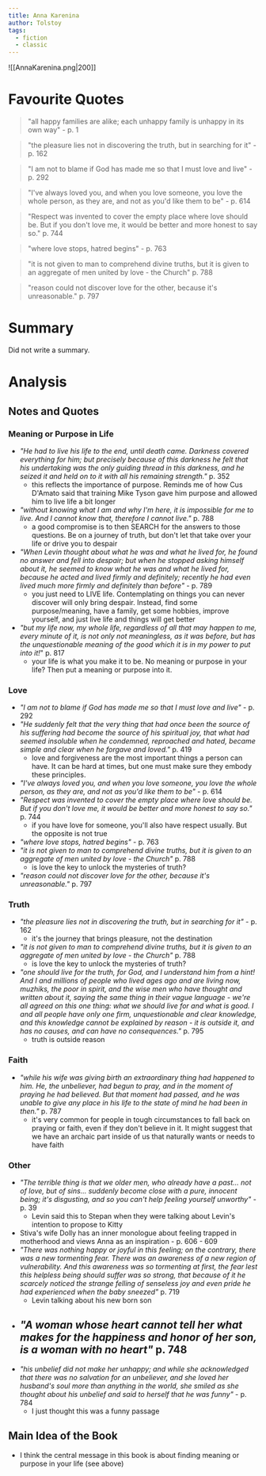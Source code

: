 ```yaml
---
title: Anna Karenina
author: Tolstoy
tags:
  - fiction
  - classic
---
```

![[AnnaKarenina.png|200]]
# Favourite Quotes
> "all happy families are alike; each unhappy family is unhappy in its own way" - p. 1

> "the pleasure lies not in discovering the truth, but in searching for it" - p. 162

> "I am not to blame if God has made me so that I must love and live" - p. 292

> "I've always loved you, and when you love someone, you love the whole person, as they are, and not as you'd like them to be" - p. 614

> "Respect was invented to cover the empty place where love should be. But if you don't love me, it would be better and more honest to say so." p. 744

> "where love stops, hatred begins" - p. 763

> "it is not given to man to comprehend divine truths, but it is given to an aggregate of men united by love - the Church" p. 788

> "reason could not discover love for the other, because it's unreasonable." p. 797

# Summary
Did not write a summary.

# Analysis
## Notes and Quotes
### Meaning or Purpose in Life
- *"He had to live his life to the end, until death came. Darkness covered everything for him; but precisely because of this darkness he felt that his undertaking was the only guiding thread in this darkness, and he seized it and held on to it with all his remaining strength."* p. 352
	- this reflects the importance of purpose. Reminds me of how Cus D'Amato said that training Mike Tyson gave him purpose and allowed him to live life a bit longer
- *"without knowing what I am and why I'm here, it is impossible for me to live. And I cannot know that, therefore I cannot live."* p. 788
	- a good compromise is to then SEARCH for the answers to those questions. Be on a journey of truth, but don't let that take over your life or drive you to despair
- *"When Levin thought about what he was and what he lived for, he found no answer and fell into despair; but when he stopped asking himself about it, he seemed to know what he was and what he lived for, because he acted and lived firmly and definitely; recently he had even lived much more firmly and definitely than before"* - p. 789
	- you just need to LIVE life. Contemplating on things you can never discover will only bring despair. Instead, find some purpose/meaning, have a family, get some hobbies, improve yourself, and just live life and things will get better
- *"but my life now, my whole life, regardless of all that may happen to me, every minute of it, is not only not meaningless, as it was before, but has the unquestionable meaning of the good which it is in my power to put into it!*" p. 817
	- your life is what you make it to be. No meaning or purpose in your life? Then put a meaning or purpose into it.

### Love
- *"I am not to blame if God has made me so that I must love and live"* - p. 292
- *"He suddenly felt that the very thing that had once been the source of his suffering had become the source of his spiritual joy, that what had seemed insoluble when he condemned, reproached and hated, became simple and clear when he forgave and loved."* p. 419
	- love and forgiveness are the most important things a person can have. It can be hard at times, but one must make sure they embody these principles.
- *"I've always loved you, and when you love someone, you love the whole person, as they are, and not as you'd like them to be"* - p. 614
- *"Respect was invented to cover the empty place where love should be. But if you don't love me, it would be better and more honest to say so."* p. 744
	- if you have love for someone, you'll also have respect usually. But the opposite is not true
- *"where love stops, hatred begins"* - p. 763
- *"it is not given to man to comprehend divine truths, but it is given to an aggregate of men united by love - the Church"* p. 788
	- is love the key to unlock the mysteries of truth?
- *"reason could not discover love for the other, because it's unreasonable."* p. 797

### Truth
- *"the pleasure lies not in discovering the truth, but in searching for it"* - p. 162
	- it's the journey that brings pleasure, not the destination
- *"it is not given to man to comprehend divine truths, but it is given to an aggregate of men united by love - the Church"* p. 788
	- is love the key to unlock the mysteries of truth?
- *"one should live for the truth, for God, and I understand him from a hint! And I and millions of people who lived ages ago and are living now, muzhiks, the poor in spirit, and the wise men who have thought and written about it, saying the same thing in their vague language - we're all agreed on this one thing: what we should live for and what is good. I and all people have only one firm, unquestionable and clear knowledge, and this knowledge cannot be explained by reason - it is outside it, and has no causes, and can have no consequences."* p. 795
	- truth is outside reason

### Faith
- *"while his wife was giving birth an extraordinary thing had happened to him. He, the unbeliever, had begun to pray, and in the moment of praying he had believed. But that moment had passed, and he was unable to give any place in his life to the state of mind he had been in then."* p. 787
	- it's very common for people in tough circumstances to fall back on praying or faith, even if they don't believe in it. It might suggest that we have an archaic part inside of us that naturally wants or needs to have faith

### Other
- *"The terrible thing is that we older men, who already have a past... not of love, but of sins... suddenly become close with a pure, innocent being; it's disgusting, and so you can't help feeling yourself unworthy"* - p. 39
	- Levin said this to Stepan when they were talking about Levin's intention to propose to Kitty
- Stiva's wife Dolly has an inner monologue about feeling trapped in motherhood and views Anna as an inspiration - p. 606 - 609
- *"There was nothing happy or joyful in this feeling; on the contrary, there was a new tormenting fear. There was an awareness of a new region of vulnerability. And this awareness was so tormenting at first, the fear lest this helpless being should suffer was so strong, that because of it he scarcely noticed the strange felling of senseless joy and even pride he had experienced when the baby sneezed"* p. 719
	- Levin talking about his new born son
- *"A woman whose heart cannot tell her what makes for the happiness and honor of her son, is a woman with no heart"* p. 748
	- 
- *"his unbelief did not make her unhappy; and while she acknowledged that there was no salvation for an unbeliever, and she loved her husband's soul more than anything in the world, she smiled as she thought about his unbelief and said to herself that he was funny"* - p. 784
	- I just thought this was a funny passage



## Main Idea of the Book
- I think the central message in this book is about finding meaning or purpose in your life (see above)

